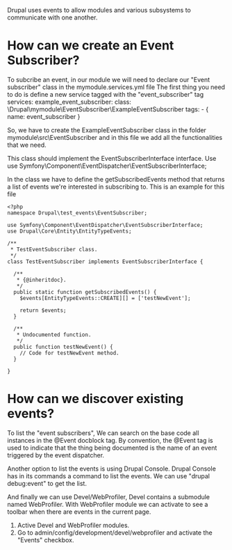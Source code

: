Drupal uses events to allow modules and various subsystems to communicate with one another.

# How can we create an Event Subscriber?
To subcribe an event, in our module we will need to declare our "Event subscriber" class in the mymodule.services.yml file
The first thing you need to do is define a new service tagged with the "event_subscriber" tag
services:
  example_event_subscriber:
    class: \Drupal\mymodule\EventSubscriber\ExampleEventSubscriber
    tags:
      - { name: event_subscriber }

So, we have to create the ExampleEventSubscriber class in the folder mymodule\src\EventSubscriber
and in this file we add all the functionalities that we need.

This class should implement the EventSubscriberInterface interface.
Use use Symfony\Component\EventDispatcher\EventSubscriberInterface;

In the class we have to define the getSubscribedEvents method that returns a list of events we're interested in subscribing to.
This is an example for this file

```
<?php
namespace Drupal\test_events\EventSubscriber;

use Symfony\Component\EventDispatcher\EventSubscriberInterface;
use Drupal\Core\Entity\EntityTypeEvents;

/**
 * TestEventSubscriber class.
 */
class TestEventSubscriber implements EventSubscriberInterface {

  /**
   * {@inheritdoc}.
   */
  public static function getSubscribedEvents() {
    $events[EntityTypeEvents::CREATE][] = ['testNewEvent'];

    return $events;
  }

  /**
   * Undocumented function.
   */
  public function testNewEvent() {
    // Code for testNewEvent method.
  }

}
```

# How can we discover existing events?
To list the "event subscribers", We can search on the base code all instances in the @Event docblock tag.
By convention, the @Event tag is used to indicate that the thing being documented is the name of an event triggered by the event dispatcher.

Another option to list the events is using Drupal Console. Drupal Console has in its commands a command to list the events.
We can use "drupal debug:event" to get the list.

And finally we can use Devel/WebProfiler, Devel contains a submodule named WebProfiler.
With WebProfiler module we can activate to see a toolbar when there are events in the current page.
1. Active Devel and WebProfiler modules.
2. Go to admin/config/development/devel/webprofiler and activate the "Events" checkbox.




